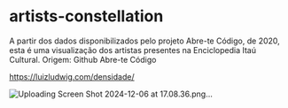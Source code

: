 # artists-constellation
 
A partir dos dados disponibilizados pelo projeto Abre-te Código, de 2020, esta é uma visualização dos artistas presentes na Enciclopedia Itaú Cultural.
Origem: Github Abre-te Código

https://luizludwig.com/densidade/

![Uploading Screen Shot 2024-12-06 at 17.08.36.png…]()
